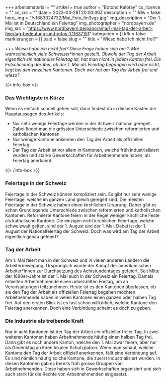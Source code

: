 +++
arbeitsmaterial = ""
artikel = true
author = "Botond Kalotay"
cc_licence = ""
cc_src = ""
date = 2023-04-28T20:00:00Z
description = ""
fdw = false
hero_img = "/v1683024732/Mai_Foto_fm3vgs.jpg"
img_description = "Der 1. Mai ist in Deutschland ein Feiertag"
img_photographer = "nordbayern.de"
img_src = "https://www.nordbayern.de/panorama/1-mai-tag-der-arbeit-feiertag-bedeutung-und-infos-1.11637151"
kategorien = []
kfk = false
markierungen = []
paid = false
slug = ""
title = "Wieso habe ich nicht frei?"

+++
_Wieso habe ich nicht frei? Diese Frage haben sich am 1. Mai wahrscheinlich
viele Schweizer*innen gestellt. Obwohl der Tag der Arbeit eigentlich ein
nationaler Feiertag ist, hat man nicht in jedem Kanton frei. Die Entscheidung
darüber, ob der 1. Mai als Feiertag begangen wird oder nicht, liegt bei den
einzelnen Kantonen. Doch wer hat am Tag der Arbeit frei und wieso?_

{{< info-box >}} <h3>Das Wichtigste in Kürze</h3>

<p>Wenn es einfach schnell gehen soll, dann findest du in diesem Kasten die Hauptaussagen des Artikels:</p>

<ul>

<li>Nur sehr wenige Feiertage werden in der Schweiz national geregelt. Dabei findet man die grössten Unterschiede zwischen reformierten und katholischen Kantonen</li>

<li>Nur wenige Kantone ankennen den Tag der Arbeit als offiziellen Feiertag.</li>

<li>Der Tag der Arbeit ist vor allem in Kantonen, welche früh industrialisiert wurden und starke Gewerkschaften für Arbeitnehmende haben, als Feiertag anerkannt.</li>

</ul> {{< /info-box >}}

### Feiertage in der Schweiz

Feiertage in der Schweiz können kompliziert sein. Es gibt nur sehr wenige Feiertage, welche im ganzen Land gleich geregelt sind. Die meisten Feiertage in der Schweiz haben einen kirchlichen Ursprung. Daher gibt es schon Grundlegende Unterschiede zwischen reformierten und katholischen Kantonen. Reformierte Kantone feiern in der Regel weniger kirchliche Feste als katholische Kantone. Die einzigen nicht kirchlichen Feiertage, welche schweizweit gelten, sind der 1. August und der 1. Mai. Dabei ist der 1. August der Nationalfeiertag der Schweiz. Doch was wird am Tag der Arbeit eigentlich genau gefeiert?

### Tag der Arbeit

Am 1. Mai feiert man in der Schweiz und in vielen anderen Ländern die Arbeiterbewegung. Ursprünglich wurde der Kampf der amerikanischen Arbeiter*innen zur Durchsetzung des Achtstundentages gefeiert. Seit Mitte der 1890er-Jahre ist der 1. Mai auch in der Schweiz ein Feiertag. Damals erhielten Arbeitnehmende einen unbezahlten Freitag, um an Veranstaltungen teilzunehmen. Heute ist es den Kantonen überlassen, ob sie den Tag der Arbeit als offiziellen Feiertag begehen möchten. Arbeitnehmende haben in vielen Kantonen einen ganzen oder halben Tag frei. Auf den ersten Blick ist es fast schon willkürlich, welche Kantone den Feiertag anerkennen. Doch eine Verbindung scheint es doch zu geben.

### Die Industrie als treibende Kraft

Nur in acht Kantonen ist der Tag der Arbeit ein offizieller freier Tag. In zwei weiteren Kantonen haben Arbeitnehmende häufig einen halben Tag frei. Dann gibt es noch andere Kanton, welche den 1. Mai zwar feiern, aber nur als Gedenktag an ihren lokalen Schutzpatron. Wenn man schaut, welche Kantone den Tag der Arbeit offiziell anerkennen, fällt eine Verbindung auf. Es sind nämlich häufig solche Kantone, die zuerst industrialisiert wurden. In diesen Kantonen gab es bereits früh grosse Gruppen von Arbeitnehmenden. Diese haben sich in Gewerkschaften organisiert und sich auch stark für die Rechte von Arbeitnehmenden eingesetzt.
